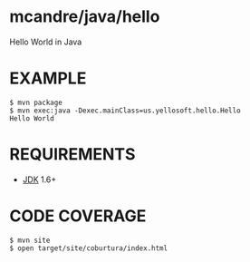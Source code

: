 # mcandre/java/hello

Hello World in Java

# EXAMPLE

```
$ mvn package
$ mvn exec:java -Dexec.mainClass=us.yellosoft.hello.Hello
Hello World
```

# REQUIREMENTS

* [JDK](http://www.oracle.com/technetwork/java/javase/downloads/index.html) 1.6+

# CODE COVERAGE

```
$ mvn site
$ open target/site/coburtura/index.html
```
